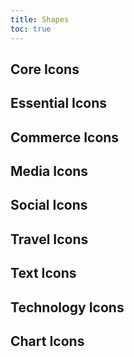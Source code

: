```yaml
---
title: Shapes
toc: true
---
```


<ClientOnly>

<DocIcons>

<DocIconsSet setName="core">

## Core Icons

</DocIconsSet>

<DocIconsSet setName="essential">

## Essential Icons

</DocIconsSet>

<DocIconsSet setName="commerce">

## Commerce Icons

</DocIconsSet>

<DocIconsSet setName="media">

## Media Icons

</DocIconsSet>

<DocIconsSet setName="social">

## Social Icons

</DocIconsSet>

<DocIconsSet setName="travel">

## Travel Icons

</DocIconsSet>

<DocIconsSet setName="text-edit">

## Text Icons

</DocIconsSet>

<DocIconsSet setName="technology">

## Technology Icons

</DocIconsSet>

<DocIconsSet setName="chart">

## Chart Icons

</DocIconsSet>

</DocIcons>

</ClientOnly>
